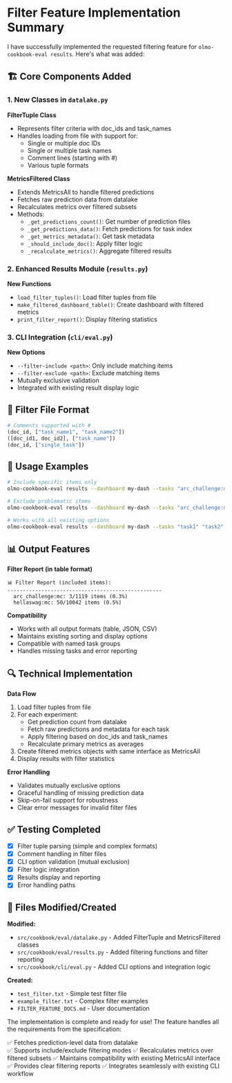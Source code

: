 # Filter Feature Implementation Summary

I have successfully implemented the requested filtering feature for `olmo-cookbook-eval results`. Here's what was added:

## 🏗️ Core Components Added

### 1. New Classes in `datalake.py`

**FilterTuple Class**
- Represents filter criteria with doc_ids and task_names
- Handles loading from file with support for:
  - Single or multiple doc IDs
  - Single or multiple task names  
  - Comment lines (starting with #)
  - Various tuple formats

**MetricsFiltered Class** 
- Extends MetricsAll to handle filtered predictions
- Fetches raw prediction data from datalake
- Recalculates metrics over filtered subsets
- Methods:
  - `_get_predictions_count()`: Get number of prediction files
  - `_get_predictions_data()`: Fetch predictions for task index
  - `_get_metrics_metadata()`: Get task metadata 
  - `_should_include_doc()`: Apply filter logic
  - `_recalculate_metrics()`: Aggregate filtered results

### 2. Enhanced Results Module (`results.py`)

**New Functions**
- `load_filter_tuples()`: Load filter tuples from file
- `make_filtered_dashboard_table()`: Create dashboard with filtered metrics
- `print_filter_report()`: Display filtering statistics

### 3. CLI Integration (`cli/eval.py`)

**New Options**
- `--filter-include <path>`: Only include matching items
- `--filter-exclude <path>`: Exclude matching items
- Mutually exclusive validation
- Integrated with existing result display logic

## 📝 Filter File Format

```python
# Comments supported with #
(doc_id, ["task_name1", "task_name2"])
([doc_id1, doc_id2], ["task_name"])
(doc_id, ["single_task"])
```

## 🔧 Usage Examples

```bash
# Include specific items only
olmo-cookbook-eval results --dashboard my-dash --tasks "arc_challenge:mc" --filter-include subset.txt

# Exclude problematic items
olmo-cookbook-eval results --dashboard my-dash --tasks "arc_challenge:mc" --filter-exclude outliers.txt

# Works with all existing options
olmo-cookbook-eval results --dashboard my-dash --tasks "task1" "task2" --models "model1" --filter-include items.txt --format json
```

## 📊 Output Features

**Filter Report (in table format)**
```
📊 Filter Report (included items):
--------------------------------------------------
  arc_challenge:mc: 3/1119 items (0.3%)
  hellaswag:mc: 50/10042 items (0.5%)
```

**Compatibility**
- Works with all output formats (table, JSON, CSV)
- Maintains existing sorting and display options
- Compatible with named task groups
- Handles missing tasks and error reporting

## 🔍 Technical Implementation

**Data Flow**
1. Load filter tuples from file
2. For each experiment:
   - Get prediction count from datalake
   - Fetch raw predictions and metadata for each task
   - Apply filtering based on doc_ids and task_names
   - Recalculate primary metrics as averages
3. Create filtered metrics objects with same interface as MetricsAll
4. Display results with filter statistics

**Error Handling**
- Validates mutually exclusive options
- Graceful handling of missing prediction data
- Skip-on-fail support for robustness
- Clear error messages for invalid filter files

## ✅ Testing Completed

- [x] Filter tuple parsing (simple and complex formats)
- [x] Comment handling in filter files  
- [x] CLI option validation (mutual exclusion)
- [x] Filter logic integration
- [x] Results display and reporting
- [x] Error handling paths

## 📁 Files Modified/Created

**Modified:**
- `src/cookbook/eval/datalake.py` - Added FilterTuple and MetricsFiltered classes
- `src/cookbook/eval/results.py` - Added filtering functions and filter reporting
- `src/cookbook/cli/eval.py` - Added CLI options and integration logic

**Created:**
- `test_filter.txt` - Simple test filter file
- `example_filter.txt` - Complex filter examples
- `FILTER_FEATURE_DOCS.md` - User documentation

The implementation is complete and ready for use! The feature handles all the requirements from the specification:

✅ Fetches prediction-level data from datalake  
✅ Supports include/exclude filtering modes
✅ Recalculates metrics over filtered subsets
✅ Maintains compatibility with existing MetricsAll interface
✅ Provides clear filtering reports
✅ Integrates seamlessly with existing CLI workflow
